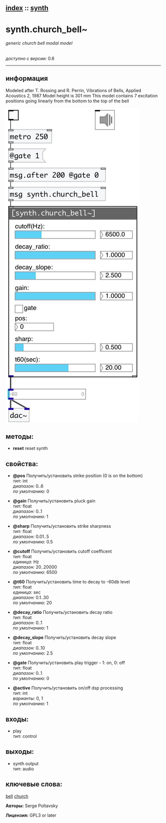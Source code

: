 [index](index.html) :: [synth](category_synth.html)
---

# synth.church_bell~

###### generic church bell modal model

*доступно с версии:* 0.6

---


## информация
Modeled after T. Rossing and R. Perrin, Vibrations of Bells, Applied Acoustics 2, 1987 Model height is 301 mm This model contains 7 excitation positions going linearly from the bottom to the top of the bell


[![example](../examples/img/synth.church_bell~.jpg)](../examples/pd/synth.church_bell~.pd)





## методы:

* **reset**
reset synth<br>




## свойства:

* **@pos** 
Получить/установить strike position (0 is on the bottom)<br>
_тип:_ int<br>
_диапазон:_ 0..6<br>
_по умолчанию:_ 0<br>

* **@gain** 
Получить/установить pluck gain<br>
_тип:_ float<br>
_диапазон:_ 0..1<br>
_по умолчанию:_ 1<br>

* **@sharp** 
Получить/установить strike sharpness<br>
_тип:_ float<br>
_диапазон:_ 0.01..5<br>
_по умолчанию:_ 0.5<br>

* **@cutoff** 
Получить/установить cutoff coefficent<br>
_тип:_ float<br>
_единица:_ Hz<br>
_диапазон:_ 20..20000<br>
_по умолчанию:_ 6500<br>

* **@t60** 
Получить/установить time to decay to -60db level<br>
_тип:_ float<br>
_единица:_ sec<br>
_диапазон:_ 0.1..30<br>
_по умолчанию:_ 20<br>

* **@decay_ratio** 
Получить/установить decay ratio<br>
_тип:_ float<br>
_диапазон:_ 0..1<br>
_по умолчанию:_ 1<br>

* **@decay_slope** 
Получить/установить decay slope<br>
_тип:_ float<br>
_диапазон:_ 0..10<br>
_по умолчанию:_ 2.5<br>

* **@gate** 
Получить/установить play trigger - 1: on, 0: off<br>
_тип:_ float<br>
_диапазон:_ 0..1<br>
_по умолчанию:_ 0<br>

* **@active** 
Получить/установить on/off dsp processing<br>
_тип:_ int<br>
_варианты:_ 0, 1<br>
_по умолчанию:_ 1<br>



## входы:

* play<br>
_тип:_ control



## выходы:

* synth output<br>
_тип:_ audio



## ключевые слова:

[bell](keywords/bell.html)
[church](keywords/church.html)






**Авторы:** Serge Poltavsky




**Лицензия:** GPL3 or later





